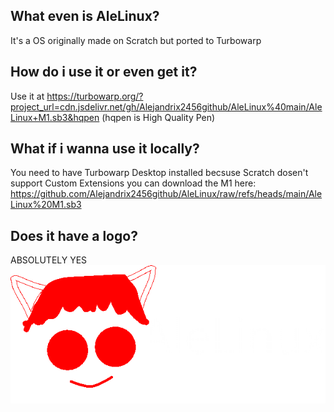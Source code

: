 ## What even is AleLinux?
It's a OS originally made on Scratch but ported to Turbowarp
## How do i use it or even get it?
Use it at https://turbowarp.org/?project_url=cdn.jsdelivr.net/gh/Alejandrix2456github/AleLinux%40main/AleLinux+M1.sb3&hqpen (hqpen is High Quality Pen)
## What if i wanna use it locally?
You need to have Turbowarp Desktop installed becsuse Scratch dosen't support Custom Extensions
you can download the M1 here: https://github.com/Alejandrix2456github/AleLinux/raw/refs/heads/main/AleLinux%20M1.sb3
## Does it have a logo?
ABSOLUTELY YES
![The Logo](https://github.com/Alejandrix2456github/AleLinux/blob/main/Logo.png)
